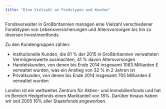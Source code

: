```yaml
---
title: "Eine Vielzahl an Fondstypen und Kunden"
---
```

Fondsverwalter in Großbritannien managen eine Vielzahl verschiedener Fondstypen von Lebensversicherungen und Altersvorsorgen bis hin zu diversen Investmentfonds. 

Zu den Kundengruppen zählen:
- Institutionelle Kunden, die 81 % der 2015 in Großbritannien verwalteten Vermögenswerte ausmachten, 41 % davon Altersvorsorgen 
- Handelskunden, von denen bis Ende 2014 insgesamt 1063 Milliarden £ verwaltet wurden, was ein Anstieg von 32 % in 2 Jahren ist
- Privatkunden, von denen bis Ende 2014 insgesamt 705 Milliarden £ verwaltet wurden 

London ist ein weltweites Zentrum für Aktien- und Immobilienfonds und hat im Bereich Hedgefonds einen Marktanteil von 18%. Darüber hinaus haben wir seit 2005 16% aller Staatsfonds angeworben.
